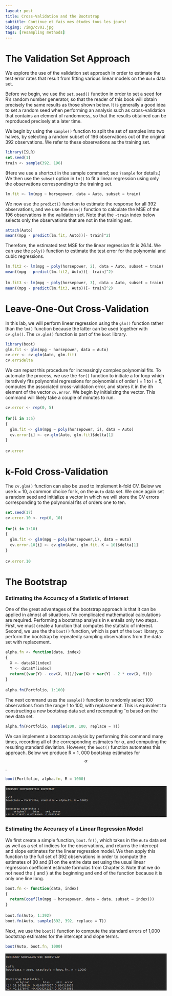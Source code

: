 ```yaml
---
layout: post
title: Cross-Validation and the Bootstrap
subtitle: Continue et fais mes études tous les jours!
bigimg: /img/cv01.jpg
tags: [resampling methods]
---
```


# The Validation Set Approach

We explore the use of the validation set approach in order to estimate the
test error rates that result from fitting various linear models on the `Auto`
data set.

Before we begin, we use the `set.seed()` function in order to set a seed for
R’s random number generator, so that the reader of this book will obtain
precisely the same results as those shown below. It is generally a good idea
to set a random seed when performing an analysis such as cross-validation
that contains an element of randomness, so that the results obtained can
be reproduced precisely at a later time.

We begin by using the `sample()` function to split the set of samples into
two halves, by selecting a random subset of 196 observations out of the
original 392 observations. We refer to these observations as the training
set.

```javascript
library(ISLR)
set.seed(1)
train <- sample(392, 196)
```

(Here we use a shortcut in the sample command; see `?sample` for details.)
We then use the `subset` option in `lm()` to fit a linear regression using only
the observations corresponding to the training set.

```javascript
lm.fit <- lm(mpg ~ horsepower, data = Auto, subset = train)
```

We now use the `predict()` function to estimate the response for all 392
observations, and we use the `mean()` function to calculate the MSE of the
196 observations in the validation set. Note that the `-train` index below
selects only the observations that are not in the training set.

```javascript
attach(Auto)
mean((mpg - predict(lm.fit, Auto))[- train]^2)
```

Therefore, the estimated test MSE for the linear regression fit is 26.14. We
can use the `poly()` function to estimate the test error for the polynomial
and cubic regressions.

```javascript
lm.fit2 <- lm(mpg ~ poly(horsepower, 2), data = Auto, subset = train)
mean((mpg - predict(lm.fit2, Auto))[- train]^2)

lm.fit3 <- lm(mpg ~ poly(horsepower, 3), data = Auto, subset = train)
mean((mpg - predict(lm.fit3, Auto))[- train]^2)
```

# Leave-One-Out Cross-Validation

In this lab, we will perform linear
regression using the `glm()` function rather than the `lm()` function because
the latter can be used together with `cv.glm()`. The `cv.glm()` function is
part of the `boot` library.

```javascript
library(boot)
glm.fit <- glm(mpg ~ horsepower, data = Auto)
cv.err <- cv.glm(Auto, glm.fit)
cv.err$delta
```

We can repeat this procedure for increasingly complex polynomial fits.
To automate the process, we use the `for()` function to initiate a for loop
which iteratively fits polynomial regressions for polynomials of order i = 1
to i = 5, computes the associated cross-validation error, and stores it in
the ith element of the vector `cv.error`. We begin by initializing the vector.
This command will likely take a couple of minutes to run.

```javascript
cv.error <- rep(0, 5)

for(i in 1:5) 
{
  glm.fit <- glm(mpg ~ poly(horsepower, i), data = Auto)
  cv.error[i] <- cv.glm(Auto, glm.fit)$delta[1]
}

cv.error
```

# k-Fold Cross-Validation

The `cv.glm()` function can also be used to implement k-fold CV. Below we
use k = 10, a common choice for k, on the `Auto` data set. We once again set
a random seed and initialize a vector in which we will store the CV errors
corresponding to the polynomial fits of orders one to ten.

```javascript
set.seed(17)
cv.error.10 <- rep(0, 10)

for(i in 1:10) 
{
  glm.fit <- glm(mpg ~ poly(horsepower,i), data = Auto)
  cv.error.10[i] <- cv.glm(Auto, glm.fit, K = 10)$delta[1]
}

cv.error.10
```

# The Bootstrap

### Estimating the Accuracy of a Statistic of Interest

One of the great advantages of the bootstrap approach is that it can be
applied in almost all situations. No complicated mathematical calculations
are required. Performing a bootstrap analysis in `R` entails only two steps.
First, we must create a function that computes the statistic of interest.
Second, we use the the `boot()` function, which is part of the `boot` library, to
perform the bootstrap by repeatedly sampling observations from the data
set with replacement.

```javascript
alpha.fn <- function(data, index)
{
  X <- data$X[index]
  Y <- data$Y[index]
  return((var(Y) - cov(X, Y))/(var(X) + var(Y) - 2 * cov(X, Y)))
}

alpha.fn(Portfolio, 1:100)
```

The next command uses the `sample()` function to randomly select 100 observations
from the range 1 to 100, with replacement. This is equivalent
to constructing a new bootstrap data set and recomputing ˆα based on the
new data set.

```javascript
alpha.fn(Portfolio, sample(100, 100, replace = T))
```

We can implement a bootstrap analysis by performing this command many
times, recording all of the corresponding estimates for α, and computing
the resulting standard deviation. However, the `boot()` function automates
this approach. Below we produce R = 1, 000 bootstrap estimates for $$\alpha$$.

```javascript
boot(Portfolio, alpha.fn, R = 1000)
```

![](/img/cv02.png)

### Estimating the Accuracy of a Linear Regression Model

We first create a simple function, `boot.fn()`, which takes in the `Auto` data
set as well as a set of indices for the observations, and returns the intercept
and slope estimates for the linear regression model. We then apply this
function to the full set of 392 observations in order to compute the estimates
of β0 and β1 on the entire data set using the usual linear regression
coefficient estimate formulas from Chapter 3. Note that we do not need the
`{` and `}` at the beginning and end of the function because it is only one line
long.

```javascript
boot.fn <- function(data, index)
{
  return(coef(lm(mpg ~ horsepower, data = data, subset = index)))
}

boot.fn(Auto, 1:392)
boot.fn(Auto, sample(392, 392, replace = T))
```

Next, we use the `boot()` function to compute the standard errors of 1,000
bootstrap estimates for the intercept and slope terms.

```javascript
boot(Auto, boot.fn, 1000)
```

![](/img/cv03.png)
